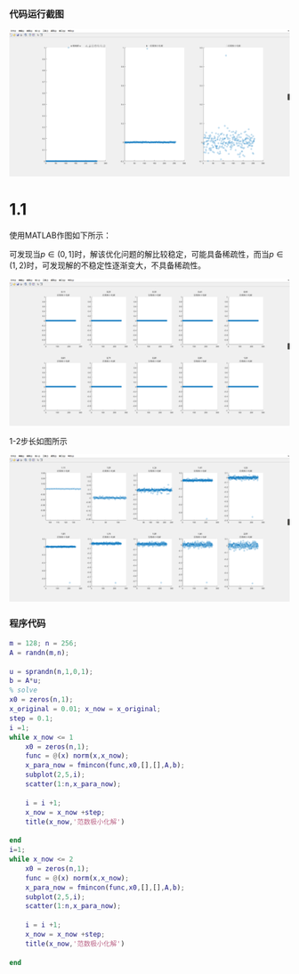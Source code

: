 ### 代码运行截图

![image-20211007222136047](1/image-20211007222136047.png)



# 1.1 

使用MATLAB作图如下所示：

可发现当$p \in (0,1]$时，解该优化问题的解比较稳定，可能具备稀疏性，而当$p\in(1,2)$时，可发现解的不稳定性逐渐变大，不具备稀疏性。



![image-20211006231509225](1/image-20211006231509225.png)



1-2步长如图所示

![image-20211006231516447](1/image-20211006231516447.png)





### 程序代码

```matlab
m = 128; n = 256;
A = randn(m,n);

u = sprandn(n,1,0,1);
b = A*u;
% solve 
x0 = zeros(n,1);
x_original = 0.01; x_now = x_original;
step = 0.1;
i =1;
while x_now <= 1
    x0 = zeros(n,1);
    func = @(x) norm(x,x_now);
    x_para_now = fmincon(func,x0,[],[],A,b);
    subplot(2,5,i);
    scatter(1:n,x_para_now);

    i = i +1;
    x_now = x_now +step;
    title(x_now,'范数极小化解')

end
i=1;
while x_now <= 2
    x0 = zeros(n,1);
    func = @(x) norm(x,x_now);
    x_para_now = fmincon(func,x0,[],[],A,b);
    subplot(2,5,i);
    scatter(1:n,x_para_now);

    i = i +1;
    x_now = x_now +step;
    title(x_now,'范数极小化解')

end
```

